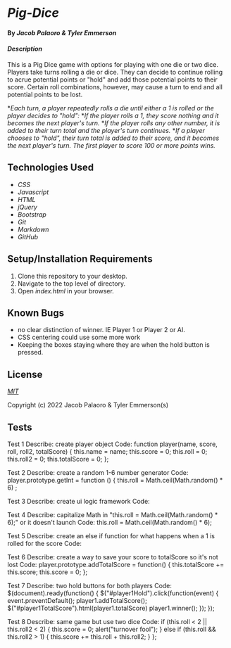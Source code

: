 
# _Pig-Dice_

#### By _**Jacob Palaoro & Tyler Emmerson**_

#### _Description_

This is a Pig Dice game with options for playing with one die or two dice. Players take turns rolling a die or dice. They can decide to continue rolling to acrue potential points or "hold" and add those potential points to their score. Certain roll combinations, however, may cause a turn to end and all potential points to be lost.

*_Each turn, a player repeatedly rolls a die until either a 1 is rolled or the player decides to "hold":_
*_If the player rolls a 1, they score nothing and it becomes the next player's turn._
*_If the player rolls any other number, it is added to their turn total and the player's turn continues._
*_If a player chooses to "hold", their turn total is added to their score, and it becomes the next player's turn. The first player to score 100 or more points wins._

## Technologies Used

* _CSS_
* _Javascript_
* _HTML_
* _jQuery_
* _Bootstrap_
* _Git_
* _Markdown_
* _GitHub_

## Setup/Installation Requirements

1. Clone this repository to your desktop.
2. Navigate to the top level of directory.
3. Open *index.html* in your browser.

## Known Bugs

* no clear distinction of winner. IE Player 1 or Player 2 or AI.
* CSS centering could use some more work
* Keeping the boxes staying where they are when the hold button is pressed.

## License

_<p><a href="LICENSE.txt">MIT</a></p>_

Copyright (c) 2022 Jacob Palaoro & Tyler Emmerson(s)

## Tests

Test 1
Describe: create player object
Code: function player(name, score, roll, roll2, totalScore) {
  this.name = name;
  this.score = 0;
  this.roll = 0;
  this.roll2 = 0;
  this.totalScore = 0;
};


Test 2
Describe: create a random 1-6 number generator
Code: player.prototype.getInt = function () {
  this.roll = Math.ceil(Math.random() * 6)
  ;


Test 3 
Describe: create ui logic framework
Code:


Test 4 
Describe: capitalize Math in "this.roll = Math.ceil(Math.random() * 6);" or it doesn't launch
Code: this.roll = Math.ceil(Math.random() * 6);


Test 5
Describe: create an else if function for what happens when a 1 is rolled for the score
Code: 


Test 6
Describe: create a way to save your score to totalScore so it's not lost
Code: player.prototype.addTotalScore = function() {
  this.totalScore += this.score;
  this.score = 0;
};


Test 7
Describe: two hold buttons for both players
Code: $(document).ready(function() {
  $("#player1Hold").click(function(event) {
    event.preventDefault();
    player1.addTotalScore();
    $("#player1TotalScore").html(player1.totalScore)
    player1.winner();
  });
});


Test 8
Describe: same game but use two dice
Code:  if (this.roll < 2 || this.roll2 < 2) {
    this.score = 0;
    alert("turnover fool");
  }
  else if (this.roll && this.roll2 > 1) {
    this.score += this.roll + this.roll2;
  } 
};